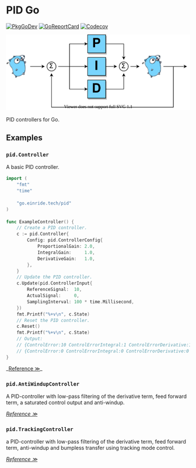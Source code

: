 PID Go
======

[![PkgGoDev](https://pkg.go.dev/badge/go.einride.tech/pid)](https://pkg.go.dev/go.einride.tech/pid) [![GoReportCard](https://goreportcard.com/badge/go.einride.tech/pid)](https://goreportcard.com/report/go.einride.tech/pid) [![Codecov](https://codecov.io/gh/einride/pid-go/branch/master/graph/badge.svg)](https://codecov.io/gh/einride/pid-go)

<p align="center">
  <img src="./doc/pid-go.svg" alt="logo"/>
</p>

PID controllers for Go.

Examples
--------

### `pid.Controller`

A basic PID controller.

```go
import (
	"fmt"
	"time"

	"go.einride.tech/pid"
)

func ExampleController() {
	// Create a PID controller.
	c := pid.Controller{
		Config: pid.ControllerConfig{
			ProportionalGain: 2.0,
			IntegralGain:     1.0,
			DerivativeGain:   1.0,
		},
	}
	// Update the PID controller.
	c.Update(pid.ControllerInput{
		ReferenceSignal:  10,
		ActualSignal:     0,
		SamplingInterval: 100 * time.Millisecond,
	})
	fmt.Printf("%+v\n", c.State)
	// Reset the PID controller.
	c.Reset()
	fmt.Printf("%+v\n", c.State)
	// Output:
	// {ControlError:10 ControlErrorIntegral:1 ControlErrorDerivative:100 ControlSignal:121}
	// {ControlError:0 ControlErrorIntegral:0 ControlErrorDerivative:0 ControlSignal:0}
}
```

\_[Reference ≫](https://en.wikipedia.org/wiki/PID_controller)\_

### `pid.AntiWindupController`

A PID-controller with low-pass filtering of the derivative term, feed forward term, a saturated control output and anti-windup.

*[Reference ≫](http://www.cds.caltech.edu/~murray/amwiki)*

### `pid.TrackingController`

a PID-controller with low-pass filtering of the derivative term, feed forward term, anti-windup and bumpless transfer using tracking mode control.

*[Reference ≫](http://www.cds.caltech.edu/~murray/amwiki)*
